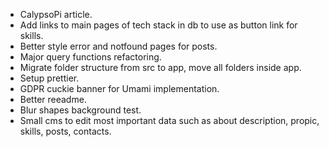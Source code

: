- CalypsoPi article.
- Add links to main pages of tech stack in db to use as button link for skills.
- Better style error and notfound pages for posts.
- Major query functions refactoring.
- Migrate folder structure from src to app, move all folders inside app.
- Setup prettier.
- GDPR cuckie banner for Umami implementation.
- Better reeadme.
- Blur shapes background test.
- Small cms to edit most important data such as about description, propic, skills, posts, contacts.